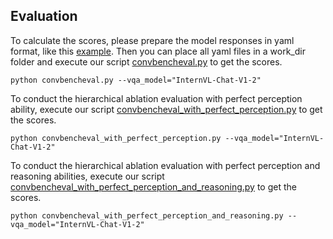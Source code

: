## Evaluation

To calculate the scores, please prepare the model responses in yaml format, like this [example](./VLMEvalKit/work_dirs/InternVL-Chat-V1-2/0/1.yaml). Then you can place all yaml files in a work_dir folder and execute our script [convbencheval.py](convbencheval.py) to get the scores.

```shell
python convbencheval.py --vqa_model="InternVL-Chat-V1-2" 
```

To conduct the hierarchical ablation evaluation with perfect perception ability, execute our script [convbencheval_with_perfect_perception.py](convbencheval_with_perfect_perception.py) to get the scores.

```shell
python convbencheval_with_perfect_perception.py --vqa_model="InternVL-Chat-V1-2" 
```

To conduct the hierarchical ablation evaluation with perfect perception and reasoning abilities, execute our script [convbencheval_with_perfect_perception_and_reasoning.py](convbencheval_with_perfect_perception_and_reasoning.py) to get the scores.

```shell
python convbencheval_with_perfect_perception_and_reasoning.py --vqa_model="InternVL-Chat-V1-2" 
```

